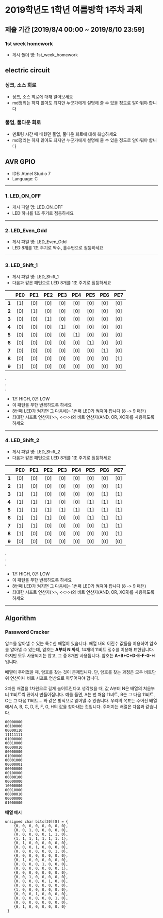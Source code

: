 # 2019학년도 1학년 여름방학 1주차 과제

## 제출 기간 [2019/8/4 00:00 ~ 2019/8/10 23:59]

### 1st week homework
* 게시 폴더 명: 1st_week_homework

## electric circuit

### 싱크, 소스 회로
* 싱크, 소스 회로에 대해 알아보세요
* md정리는 하지 않아도 되지만 누군가에게 설명해 줄 수 있을 정도로 알아둬야 합니다

### 풀업, 풀다운 회로
* 멘토링 시간 때 배웠던 풀업, 풀다운 회로에 대해 복습하세요
* md정리는 하지 않아도 되지만 누군가에게 설명해 줄 수 있을 정도로 알아둬야 합니다

## AVR GPIO 
* IDE: Atmel Studio 7
* Language: C
-------------
### 1. LED_ON_OFF
* 게시 파일 명: LED_ON_OFF
* LED 하나를 1초 주기로 점등하세요
-------------
### 2. LED_Even_Odd
* 게시 파일 명: LED_Even_Odd
* LED 8개를 1초 주기로 짝수, 홀수번으로 점등하세요
-------------
### 3. LED_Shift_1
* 게시 파일 명: LED_Shift_1
* 다음과 같은 패턴으로 LED 8개를 1초 주기로 점등하세요

|       | **PE0** | **PE1** | **PE2** | **PE3** | **PE4** | **PE5** | **PE6** | **PE7** |
|:-----:|:-------:|:-------:|:-------:|:-------:|:-------:|:-------:|:-------:|:-------:|
| **1** |   [1]   |   [0]   |   [0]   |   [0]   |   [0]   |   [0]   |   [0]   |   [0]   |
| **2** |   [0]   |   [1]   |   [0]   |   [0]   |   [0]   |   [0]   |   [0]   |   [0]   |
| **3** |   [0]   |   [0]   |   [1]   |   [0]   |   [0]   |   [0]   |   [0]   |   [0]   |
| **4** |   [0]   |   [0]   |   [0]   |   [1]   |   [0]   |   [0]   |   [0]   |   [0]   |
| **5** |   [0]   |   [0]   |   [0]   |   [0]   |   [1]   |   [0]   |   [0]   |   [0]   |
| **6** |   [0]   |   [0]   |   [0]   |   [0]   |   [0]   |   [1]   |   [0]   |   [0]   |
| **7** |   [0]   |   [0]   |   [0]   |   [0]   |   [0]   |   [0]   |   [1]   |   [0]   |
| **8** |   [0]   |   [0]   |   [0]   |   [0]   |   [0]   |   [0]   |   [0]   |   [1]   |
| **9** |   [1]   |   [0]   |   [0]   |   [0]   |   [0]   |   [0]   |   [0]   |   [0]   |
. <br> . <br> .

* 1은 HIGH, 0은 LOW
* 이 패턴을 무한 반복하도록 하세요
* 8번째 LED가 켜지면 그 다음에는 1번째 LED가 켜져야 합니다 (8 -> 9 패턴)
* 최대한 시프트 연산자(>>, <<>>)와 비트 연산자(AND, OR, XOR)를 사용하도록 하세요
-------------

### 4. LED_Shift_2
* 게시 파일 명: LED_Shift_2
* 다음과 같은 패턴으로 LED 8개를 1초 주기로 점등하세요

|       | **PE0** | **PE1** | **PE2** | **PE3** | **PE4** | **PE5** | **PE6** | **PE7** |
|:-----:|:-------:|:-------:|:-------:|:-------:|:-------:|:-------:|:-------:|:-------:|
| **1** |   [0]   |   [0]   |   [0]   |   [0]   |   [0]   |   [0]   |   [0]   |   [0]   |
| **2** |   [1]   |   [0]   |   [0]   |   [0]   |   [0]   |   [0]   |   [0]   |   [1]   |
| **3** |   [1]   |   [1]   |   [0]   |   [0]   |   [0]   |   [0]   |   [1]   |   [1]   |
| **4** |   [1]   |   [1]   |   [1]   |   [0]   |   [0]   |   [1]   |   [1]   |   [1]   |
| **5** |   [1]   |   [1]   |   [1]   |   [1]   |   [1]   |   [1]   |   [1]   |   [1]   |
| **6** |   [1]   |   [1]   |   [1]   |   [0]   |   [0]   |   [1]   |   [1]   |   [1]   |
| **7** |   [1]   |   [1]   |   [0]   |   [0]   |   [0]   |   [0]   |   [1]   |   [1]   |
| **8** |   [1]   |   [0]   |   [0]   |   [0]   |   [0]   |   [0]   |   [0]   |   [1]   |
| **9** |   [0]   |   [0]   |   [0]   |   [0]   |   [0]   |   [0]   |   [0]   |   [0]   |
. <br> . <br> . <br>
* 1은 HIGH, 0은 LOW
* 이 패턴을 무한 반복하도록 하세요
* 8번째 LED가 켜지면 그 다음에는 1번째 LED가 켜져야 합니다 (8 -> 9 패턴)
* 최대한 시프트 연산자(>>, <<>>)와 비트 연산자(AND, OR, XOR)를 사용하도록 하세요


-------------

## Algorithm 

### Password Cracker

암호를 알아낼 수 있는 특수한 배열이 있습니다. 배열 내의 이진수 값들을 이용하여 암호를 알아낼 수 있는데, 암호는 **A부터 N 까지**, 14개의 11비트 정수를 이용해 표현됩니다. 하지만 모두 사용되지는 않고, 그 중 8개만 사용됩니다. 암호는 **A+B+C+D-E-F-G-H** 입니다.

배열이 주어졌을 때, 암호를 찾는 것이 문제입니다. 단, 암호를 찾는 과정은 모두 비트단위 연산이나 비트 시프트 연산으로 이루어져야 합니다. 

2차원 배열을 1차원으로 길게 늘어트린다고 생각했을 때, 값 A부터 N은 배열의 처음부터 11비트씩 끊어서 만들어집니다. 예를 들면, A는 맨 처음 11비트, B는 그 다음 11비트, C는 그 다음 11비트… 와 같은 방식으로 얻어낼 수 있습니다. 우리의 목표는 주어진 배열에서 A, B, C, D, E, F, G, H의 값을 찾아내는 것입니다. 주어지는 배열은 다음과 같습니다.

~~~
00000000
00100000
00000110
11111111
01000000
00010000
00000010
00000000
01000000
00001000
00000001
00000000
00100000
00000100
00000000
10000000
00010000
00000010
00000000
01000000
~~~

**배열 예시**

~~~
unsigned char bits[20][8] = {
	{0, 0, 0, 0, 0, 0, 0, 0},
    {0, 0, 1, 0, 0, 0, 0, 0},
	{0, 0, 0, 0, 0, 1, 1, 0},
	{1, 1, 1, 1, 1, 1, 1, 1},
	{0, 1, 0, 0, 0, 0, 0, 0},
	{0, 0, 0, 1, 0, 0, 0, 0},
	{0, 0, 0, 0, 0, 0, 1, 0},
	{0, 0, 0, 0, 0, 0, 0, 0},
	{0, 1, 0, 0, 0, 0, 0, 0},
	{0, 0, 0, 0, 1, 0, 0, 0},
	{0, 0, 0, 0, 0, 0, 0, 1},
	{0, 0, 0, 0, 0, 0, 0, 0},
	{0, 0, 1, 0, 0, 0, 0, 0},
	{0, 0, 0, 0, 0, 1, 0, 0},
	{0, 0, 0, 0, 0, 0, 0, 0},
	{1, 0, 0, 0, 0, 0, 0, 0},
	{0, 0, 0, 1, 0, 0, 0, 0},
	{0, 0, 0, 0, 0, 0, 1, 0},
	{0, 0, 0, 0, 0, 0, 0, 0},
	{0, 1, 0, 0, 0, 0, 0, 0}
 }
~~~